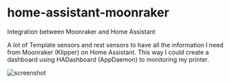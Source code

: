 # home-assistant-moonraker
Integration between Moonraker and Home Assistant


A lot of Template sensors and rest sensors to have all the information I need from Moonraker (Klipper) on Home Assistant.
This way I could create a dashboard using HADashboard (AppDaemon) to monitoring my printer.

![screenshot](/.github/images/preview_sliced.png?raw=true)
